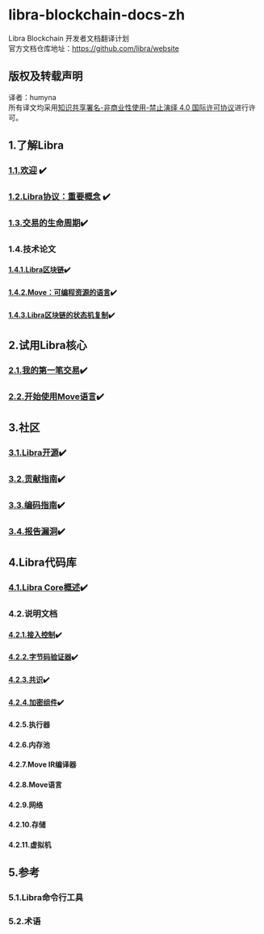 # libra-blockchain-docs-zh
Libra Blockchain 开发者文档翻译计划<br/>
官方文档仓库地址：https://github.com/libra/website<br/>

## 版权及转载声明
译者：humyna<br/>
所有译文均采用[知识共享署名-非商业性使用-禁止演绎 4.0 国际许可协议](https://creativecommons.org/licenses/by-nc-nd/4.0/)进行许可。<br/>

## 1.了解Libra
### [1.1.欢迎](./libra-developer-docs/1-1-欢迎.md) ✔️
### [1.2.Libra协议：重要概念](./libra-developer-docs/1-2-Libra协议：重要概念.md) ✔️
### [1.3.交易的生命周期](./libra-developer-docs/1-3-交易的生命周期.md)✔️
### 1.4.技术论文
#### [1.4.1.Libra区块链](./libra-developer-docs/1-4-1-Libra区块链.md)✔️
#### [1.4.2.Move：可编程资源的语言](./libra-developer-docs/1-4-2-Move：可编程资源的语言.md)✔️
#### [1.4.3.Libra区块链的状态机复制](./libra-developer-docs/1-4-3-Libra区块链的状态机复制.md)✔️
## 2.试用Libra核心
### [2.1.我的第一笔交易](./libra-developer-docs/2-1-我的第一笔交易.md)✔️
### [2.2.开始使用Move语言](./libra-developer-docs/2-2-Move概述.md)✔️

## 3.社区
### [3.1.Libra开源](./libra-developer-docs/3-1-Libra开源.md)✔️
### [3.2.贡献指南](./libra-developer-docs/3-2-贡献指南.md)✔️
### [3.3.编码指南](./libra-developer-docs/3-3-编码指南.md)✔️
### [3.4.报告漏洞](./libra-developer-docs/3-4-报告漏洞.md)✔️

##  4.Libra代码库
### [4.1.Libra Core概述](./libra-developer-docs/4-1-Libra-Core概述.md)✔️
### 4.2.说明文档
#### [4.2.1.接入控制](./libra-developer-docs/4-2-1-准入控制.md)✔️
#### [4.2.2.字节码验证器](./libra-developer-docs/4-2-2-字节码验证器.md)✔️
#### [4.2.3.共识](./libra-developer-docs/4-2-3-共识.md)✔️
#### [4.2.4.加密组件](./libra-developer-docs/4-2-4-加密组件.md)✔️
#### 4.2.5.执行器
#### 4.2.6.内存池
#### 4.2.7.Move IR编译器
#### 4.2.8.Move语言
#### 4.2.9.网络
#### 4.2.10.存储
#### 4.2.11.虚拟机

## 5.参考
### 5.1.Libra命令行工具
### 5.2.术语